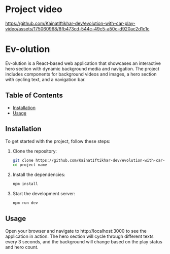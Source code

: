 # Project video



https://github.com/KainatIftikhar-dev/evolution-with-car-play-video/assets/175060968/8fb473cd-544c-49c5-a50c-d920ac2d1c1c

# Ev-olution

Ev-olution is a React-based web application that showcases an interactive hero section with dynamic background media and navigation. The project includes components for background videos and images, a hero section with cycling text, and a navigation bar.

## Table of Contents

- [Installation](#installation)
- [Usage](#usage)


## Installation

To get started with the project, follow these steps:

1. Clone the repository:
   ```bash
   git clone https://github.com/KainatIftikhar-dev/evolution-with-car-play-video
   cd project name

2. Install the dependencies:
    ```bash
    npm install
3. Start the development server:
    ```bash
    npm run dev

## Usage
Open your browser and navigate to http://localhost:3000 to see the application in action. The hero section will cycle through different texts every 3 seconds, and the background will change based on the play status and hero count.
